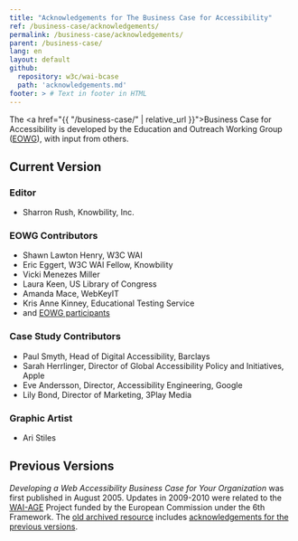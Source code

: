 ```yaml
---
title: "Acknowledgements for The Business Case for Accessibility"
ref: /business-case/acknowledgements/
permalink: /business-case/acknowledgements/
parent: /business-case/
lang: en
layout: default
github:
  repository: w3c/wai-bcase
  path: 'acknowledgements.md'
footer: > # Text in footer in HTML
---
```


The <a href="{{ "/business-case/" | relative_url }}">Business Case for Accessibility</a> is developed by the Education and Outreach Working Group (<a href="http://www.w3.org/WAI/EO/">EOWG</a>), with input from others.

## Current Version

### Editor
* Sharron Rush, Knowbility, Inc.

### EOWG Contributors
* Shawn Lawton Henry, W3C WAI
* Eric Eggert, W3C WAI Fellow, Knowbility
* Vicki Menezes Miller
* Laura Keen, US Library of Congress
* Amanda Mace, WebKeyIT
* Kris Anne Kinney, Educational Testing Service
* and <a href="https://www.w3.org/2000/09/dbwg/details?group=35532&public=1">EOWG participants<a/>

### Case Study Contributors
* Paul Smyth, Head of Digital Accessibility, Barclays
* Sarah Herrlinger, Director of Global Accessibility Policy and Initiatives, Apple
* Eve Andersson, Director, Accessibility Engineering, Google
* Lily Bond, Director of Marketing, 3Play Media

### Graphic Artist
* Ari Stiles

## Previous Versions

<cite>Developing a Web Accessibility Business Case for Your Organization</cite> was first published in August 2005. Updates in 2009-2010 were related to the <a href="https://www.w3.org/WAI/WAI-AGE/">WAI-AGE</a> Project funded by the European Commission under the 6th Framework. The <a href="https://www.w3.org/WAI/business-case/archive/">old archived resource</a> includes <a href="https://www.w3.org/WAI/business-case/archive/ack.html">acknowledgements for the previous versions</a>.
